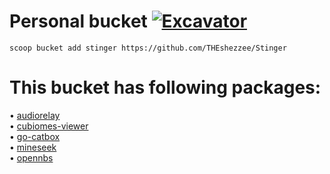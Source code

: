 # Personal bucket [![Excavator](https://github.com/THEshezzee/Stinger/actions/workflows/excavator.yml/badge.svg)](https://github.com/THEshezzee/Stinger/actions/workflows/excavator.yml)

```
scoop bucket add stinger https://github.com/THEshezzee/Stinger
```
# This bucket has following packages:

• [audiorelay](https://audiorelay.net)  
• [cubiomes-viewer](https://github.com/Cubitect/cubiomes-viewer)  
• [go-catbox](https://github.com/wabarc/go-catbox)  
• [mineseek](https://github.com/MrMarble/mineseek)  
• [opennbs](https://github.com/OpenNBS/OpenNoteBlockStudio)